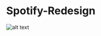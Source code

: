 # Spotify-Redesign

![alt text](https://cdn.discordapp.com/attachments/771766413563002920/936424982479786064/127.0.0.1_5500_index.html_usernameLoginviniragazzzipasswordLogin21509399.png)
